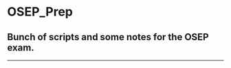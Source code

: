 # OSEP_Prep

## Bunch of scripts and some notes for the OSEP exam.
-----------------------------------------------------
